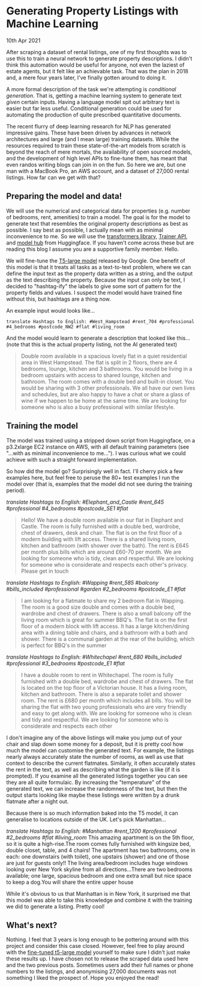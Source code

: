 # Generating Property Listings with Machine Learning

<time datetime="2021-04-10 07:00">10th Apr 2021</time>

After scraping a dataset of rental listings, one of my first thoughts was to use this to train a neural network to generate property descriptions. I didn't think this automation would be useful for anyone, not even the laziest of estate agents, but it felt like an achievable task. That was the plan in 2018 and, a mere four years later, I've finally gotten around to doing it.

A more formal description of the task we're attempting is _conditional generation_. That is, getting a machine learning system to generate text _given_ certain inputs. Having a language model spit out arbitrary text is easier but far less useful. Conditional generation could be used for automating the production of quite prescribed quantitative documents.

The recent flurry of deep learning research for NLP has generated impressive gains. These have been driven by advances in network architectures and large (and I mean large) training datasets. While the resources required to train these state-of-the-art models from scratch is beyond the reach of mere mortals, the availability of open sourced models, and the development of high level APIs to fine-tune them, has meant that even randos writing blogs can join in on the fun. So here we are, but one man with a MacBook Pro, an AWS account, and a dataset of 27,000 rental listings. How far can we get with that?

## Preparing the model and data!

We will use the numerical and categorical data for properties (e.g. number of bedrooms, rent, amenities) to train a model. The goal is for the model to generate text that resembles the original property descriptions as best as possible. I say best as possible, I actually mean with as minimal inconvenience to me. So we will use the [transformers library](https://huggingface.co/transformers/), [Trainer API](https://huggingface.co/transformers/main_classes/trainer.html), and [model hub](https://huggingface.co/models) from Huggingface. If you haven't come across these but are reading this blog I assume you are a supportive family member. Hello.

We will fine-tune the [T5-large model](https://huggingface.co/transformers/model_doc/t5.html) released by Google. One benefit of this model is that it treats all tasks as a text-to-text problem, where we can define the input text as the property data written as a string, and the output as the text describing the property. Because the input can only be text, I decided to "hashtag-ify" the labels to give some sort of pattern for the property fields and values. I suspect the model would have trained fine without this, but hashtags are a thing now.

An example input would looks like...

`translate Hashtags to English: #West_Hampstead #rent_704 #professional #4_bedrooms #postcode_NW2 #flat #living_room`

And the model would learn to generate a description that looked like this... (note that this is the actual property listing, not the AI generated text)

> Double room available in a spacious lovely flat in a quiet residential area in West Hampstead. The flat is split in 2 floors, there are 4 bedrooms, lounge, kitchen and 3 bathrooms. You would be living in a bedroom upstairs with access to shared lounge, kitchen and bathroom. The room comes with a double bed and built-in closet. You would be sharing with 3 other professionals. We all have our own lives and schedules, but are also happy to have a chat or share a glass of wine if we happen to be home at the same time. We are looking for someone who is also a busy professional with similar lifestyle.

## Training the model

The model was trained using a stripped down script from Huggingface, on a p3.2xlarge EC2 instance on AWS, with all default training parameters (see "...with as minimal inconvenience to me..."). I was curious what we could achieve with such a straight forward implementation.

So how did the model go? Surprisingly well in fact. I'll cherry pick a few examples here, but feel free to peruse the 80+ test examples I run the model over (that is, examples that the model did not see during the training period).

_translate Hashtags to English: #Elephant_and_Castle #rent_645 #professional #4_bedrooms #postcode_SE1 #flat_

> Hello! We have a double room available in our flat in Elephant and Castle. The room is fully furnished with a double bed, wardrobe, chest of drawers, desk and chair. The flat is on the first floor of a modern building with lift access. There is a shared living room, kitchen and bathroom (with shower over the bath). The rent is £645 per month plus bills which are around £60-70 per month. We are looking for someone who is tidy, clean and respectful. We are looking for someone who is considerate and respects each other's privacy. Please get in touch

_translate Hashtags to English: #Wapping #rent_585 #balcony #bills_included #professional #garden #2_bedrooms #postcode_E1 #flat_

> I am looking for a flatmate to share my 2 bedroom flat in Wapping. The room is a good size double and comes with a double bed, wardrobe and chest of drawers. There is also a small balcony off the living room which is great for summer BBQ's. The flat is on the first floor of a modern block with lift access. It has a large kitchen/dining area with a dining table and chairs, and a bathroom with a bath and shower. There is a communal garden at the rear of the building, which is perfect for BBQ's in the summer

_translate Hashtags to English: #Whitechapel #rent_680 #bills_included #professional #3_bedrooms #postcode_E1 #flat_

> I have a double room to rent in Whitechapel. The room is fully furnished with a double bed, wardrobe and chest of drawers. The flat is located on the top floor of a Victorian house. It has a living room, kitchen and bathroom. There is also a separate toilet and shower room. The rent is £680 per month which includes all bills. You will be sharing the flat with two young professionals who are very friendly and easy to get along with. We are looking for someone who is clean and tidy and respectful. We are looking for someone who is considerate and respects each other

I don't imagine any of the above listings will make you jump out of your chair and slap down some money for a deposit, but it is pretty cool how much the model can customise the generated text. For example, the listings nearly always accurately state the number of rooms, as well as use that context to describe the current flatmates. Similarly, it often accurately states the rent in the text, as well as describing what the garden is like (if it is prompted). If you examine all the generated listings together you can see they are all quite formulaic. By increasing the "temperature" of the generated text, we can increase the randomness of the text, but then the output starts looking like maybe these listings were written by a drunk flatmate after a night out.

Because there is so much information baked into the T5 model, it can generalise to locations outside of the UK. Let's pick Manhattan...

_translate Hashtags to English: #Manhattan #rent_1200 #professional #2_bedrooms #flat #living_room_
This amazing apartment is on the 5th floor, so it is quite a high-rise.The room comes fully furnished with kingsize bed, double closet, table, and 4 chairs! The apartment has two bathrooms, one in each: one downstairs (with toilet), one upstairs (shower) and one of those are just for guests only!! The living area/bedroom includes huge windows looking over New York skyline from all directions...There are two bedrooms available; one large, spacious bedroom and one extra small but nice space to keep a dog.You will share the entire upper house

While it's obvious to us that Manhattan is in New York, it surprised me that this model was able to take this knowledge and combine it with the training we did to generate a listing. Pretty cool!

## What's next?

Nothing. I feel that 3 years is long enough to be pottering around with this project and consider this case closed. However, feel free to play around with the [fine-tuned t5-large model](https://t5-listing-generator.s3.eu-west-2.amazonaws.com/listing_generator.tgz) yourself to make sure I didn't just make these results up. I have chosen not to release the scraped data used here and the two previous posts. Sometimes users add their full names or phone numbers to the listings, and anonymising 27,000 documents was not something I liked the prospect of. Hope you enjoyed the read!
